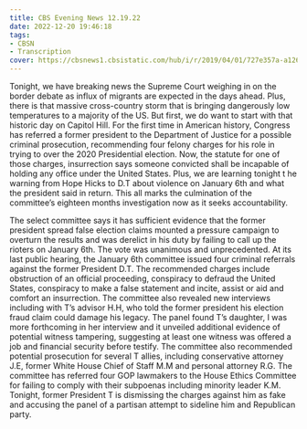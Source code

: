 ```yaml
---
title: CBS Evening News 12.19.22
date: 2022-12-20 19:46:18
tags:
- CBSN
- Transcription
cover: https://cbsnews1.cbsistatic.com/hub/i/r/2019/04/01/727e357a-a126-4138-a2c5-4d3222669d57/thumbnail/640x360/3ff2761028dc5c65cc4f07acd54bcd5c/cbsn2-logo-1920x1080.jpg
---
```

Tonight, we have breaking news the Supreme Court weighing in on the border debate as influx of migrants are expected in the days ahead. Plus, there is that massive cross-country storm that is bringing dangerously low temperatures to a majority of the US. But first, we do want to start with that historic day on Capitol Hill. For the first time in American history, Congress has referred a former president to the Department of Justice for a possible criminal prosecution, recommending four felony charges for his role in trying to over the 2020 Presidential election. Now, the statute for one of those charges, insurrection says someone convicted shall be incapable of holding any office under the United States. Plus, we are learning tonight t he warning from Hope Hicks to D.T about violence on January 6th and what the president said in return. This all marks the culmination of the committee’s eighteen months investigation now as it seeks accountability. 

The select committee says it has sufficient evidence that the former president spread false election claims mounted a pressure campaign to overturn the results and was derelict in his duty by failing to call up the rioters on January 6th. The vote was unanimous and unprecedented. At its last public hearing, the January 6th committee issued four criminal referrals against the former President D.T. The recommended charges include obstruction of an official proceeding, conspiracy to defraud the United States, conspiracy to make a false statement and incite, assist or aid and comfort an insurrection. The committee also revealed new interviews including with T’s advisor H.H, who told the former president his election fraud claim could damage his legacy. The panel found T’s daughter, I was more forthcoming in her interview and it unveiled additional evidence of potential witness tampering, suggesting at least one witness was offered a job and financial security before testify. The committee also recommended potential prosecution for several T allies, including conservative attorney J.E, former White House Chief of Staff M.M and personal attorney R.G. The committee has referred four GOP lawmakers to the House Ethics Committee for failing to comply with their subpoenas including minority leader K.M. Tonight, former President T is dismissing the charges against him as fake and accusing the panel of a partisan attempt to sideline him and Republican party.
